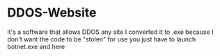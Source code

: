 # DDOS-Website
it's a software that allows DDOS any site I converted it to .exe because I don't want the code to be "stolen" for use you just have to launch botnet.exe and here
